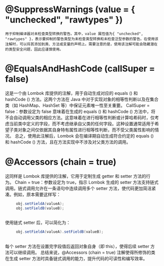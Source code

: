 # @SuppressWarnings (value = { "unchecked", "rawtypes" })
	用于抑制编译器对未检查类型转换的警告。其中，value 属性值为{ "unchecked", "rawtypes" }，表示要抑制的警告类型为未检查类型转换和未检查泛型参数的警告。在使用该注解时，可以将其添加到类、方法或变量的声明上。需要注意的是，使用该注解可能会隐藏潜在的类型安全问题，因此应谨慎使用。
# @EqualsAndHashCode (callSuper = false)	
这是一个由 Lombok 库提供的注解，用于自动生成对应的 equals () 和 hashCode () 方法。这两个方法在 Java 中对于实现对象的相等性判断以及在集合类（如 HashMap、HashSet 等）中保证元素唯一性至关重要。
CallSuper = false：参数设定为 false 意味着在生成的 equals () 和 hashCode () 方法中，将不会自动调用父类的相应方法。这意味着在进行相等性判断或计算哈希码时，仅考虑当前类中定义的字段，而不考虑继承自父类的任何字段。这种设置通常适用于希望子类对象之间仅依据其自身特有属性进行相等性判断，而不受父类属性影响的情况。
总之，使用此注解后，Lombok 会在编译期自动生成符合约定的 equals () 和 hashCode () 方法，且在方法实现中不涉及对父类方法的调用。
# @Accessors (chain = true)
这同样是 Lombok 库提供的注解，它用于定制生成 getter 和 setter 方法的行为。
Chain = true：参数设定为 true，指示 Lombok 生成的 setter 方法支持链式调用。链式调用允许在一条语句中连续调用多个 setter 方法，使代码更加简洁紧凑。例如，原本需要这样写：
```java
     obj.setFieldA(valueA);
     obj.setFieldB(valueB);
     
```
使用链式 setter 后，可以简化为：
```java
     obj.setFieldA(valueA).setFieldB(valueB);
     
```
每个 setter 方法在设置完字段值后返回对象自身（即 this），使得后续 setter 方法可以继续调用。
总结来说，@Accessors (chain = true) 注解使得所修饰的类在生成 setter 方法时具备链式调用的能力，提升代码的可读性和编写效率。

